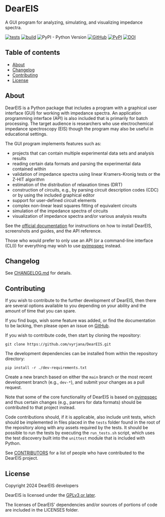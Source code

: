 # DearEIS

A GUI program for analyzing, simulating, and visualizing impedance spectra.

[![tests](https://github.com/vyrjana/DearEIS/actions/workflows/test-package.yml/badge.svg)](https://github.com/vyrjana/DearEIS/actions/workflows/test-package.yml)
[![build](https://github.com/vyrjana/DearEIS/actions/workflows/test-wheel.yml/badge.svg)](https://github.com/vyrjana/DearEIS/actions/workflows/test-wheel.yml)
![PyPI - Python Version](https://img.shields.io/pypi/pyversions/DearEIS)
[![GitHub](https://img.shields.io/github/license/vyrjana/DearEIS)](https://www.gnu.org/licenses/gpl-3.0.html)
[![PyPI](https://img.shields.io/pypi/v/DearEIS)](https://pypi.org/project/deareis/)
[![DOI](https://joss.theoj.org/papers/10.21105/joss.04808/status.svg)](https://doi.org/10.21105/joss.04808)


## Table of contents

- [About](#about)
- [Changelog](#changelog)
- [Contributing](#contributing)
- [License](#license)


## About

DearEIS is a Python package that includes a program with a graphical user interface (GUI) for working with impedance spectra.
An application programming interface (API) is also included that is primarily for batch processing.
The target audience is researchers who use electrochemical impedance spectroscopy (EIS) though the program may also be useful in educational settings.

The GUI program implements features such as:

- projects that can contain multiple experimental data sets and analysis results
- reading certain data formats and parsing the experimental data contained within
- validation of impedance spectra using linear Kramers-Kronig tests or the Z-HIT algorithm
- estimation of the distribution of relaxation times (DRT)
- construction of circuits, e.g., by parsing circuit description codes (CDC) or by using the included graphical editor
- support for user-defined circuit elements
- complex non-linear least squares fitting of equivalent circuits
- simulation of the impedance spectra of circuits
- visualization of impedance spectra and/or various analysis results

See the [official documentation](https://vyrjana.github.io/DearEIS/) for instructions on how to  install DearEIS, screenshots and guides, and the API reference.

Those who would prefer to only use an API (or a command-line interface (CLI)) for everything may wish to use [pyimpspec](https://github.com/vyrjana/pyimpspec) instead.


## Changelog

See [CHANGELOG.md](CHANGELOG.md) for details.


## Contributing

If you wish to contribute to the further development of DearEIS, then there are several options available to you depending on your ability and the amount of time that you can spare.

If you find bugs, wish some feature was added, or find the documentation to be lacking, then please open an issue on [GitHub](https://github.com/vyrjana/DearEIS/issues).

If you wish to contribute code, then start by cloning the repository:

`git clone https://github.com/vyrjana/DearEIS.git`

The development dependencies can be installed from within the repository directory:

`pip install -r ./dev-requirements.txt`

Create a new branch based on either the `main` branch or the most recent development branch (e.g., `dev-*`), and submit your changes as a pull request.

Note that some of the core functionality of DearEIS is based on [pyimpspec](https://github.com/vyrjana/pyimpspec) and thus certain changes (e.g., parsers for data formats) should be contributed to that project instead.

Code contributions should, if it is applicable, also include unit tests, which should be implemented in files placed in the `tests` folder found in the root of the repository along with any assets required by the tests.
It should be possible to run the tests by executing the `run_tests.sh` script, which uses the test discovery built into the `unittest` module that is included with Python.

See [CONTRIBUTORS](CONTRIBUTORS) for a list of people who have contributed to the DearEIS project.


## License

Copyright 2024 DearEIS developers

DearEIS is licensed under the [GPLv3 or later](https://www.gnu.org/licenses/gpl-3.0.html).

The licenses of DearEIS' dependencies and/or sources of portions of code are included in the LICENSES folder.
